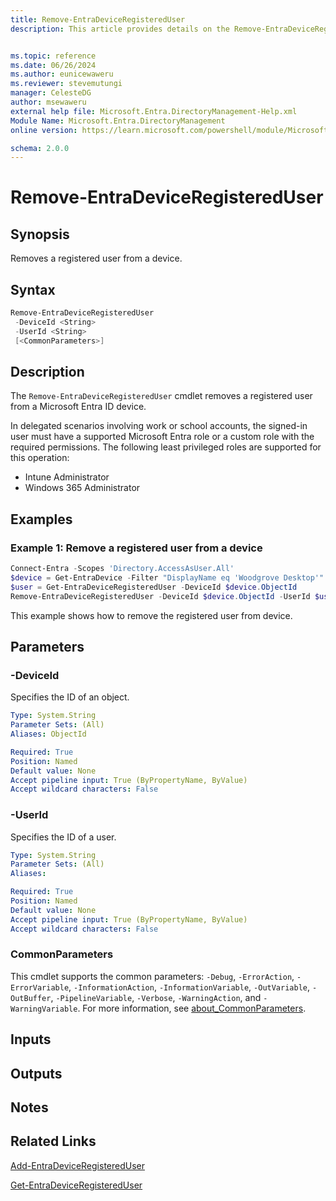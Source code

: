 ```yaml
---
title: Remove-EntraDeviceRegisteredUser
description: This article provides details on the Remove-EntraDeviceRegisteredUser command.


ms.topic: reference
ms.date: 06/26/2024
ms.author: eunicewaweru
ms.reviewer: stevemutungi
manager: CelesteDG
author: msewaweru
external help file: Microsoft.Entra.DirectoryManagement-Help.xml
Module Name: Microsoft.Entra.DirectoryManagement
online version: https://learn.microsoft.com/powershell/module/Microsoft.Entra.DirectoryManagement/Remove-EntraDeviceRegisteredUser

schema: 2.0.0
---
```


# Remove-EntraDeviceRegisteredUser

## Synopsis

Removes a registered user from a device.

## Syntax

```powershell
Remove-EntraDeviceRegisteredUser
 -DeviceId <String>
 -UserId <String>
 [<CommonParameters>]
```

## Description

The `Remove-EntraDeviceRegisteredUser` cmdlet removes a registered user from a Microsoft Entra ID device.

In delegated scenarios involving work or school accounts, the signed-in user must have a supported Microsoft Entra role or a custom role with the required permissions. The following least privileged roles are supported for this operation:

- Intune Administrator  
- Windows 365 Administrator

## Examples

### Example 1: Remove a registered user from a device

```Powershell
Connect-Entra -Scopes 'Directory.AccessAsUser.All'
$device = Get-EntraDevice -Filter "DisplayName eq 'Woodgrove Desktop'"
$user = Get-EntraDeviceRegisteredUser -DeviceId $device.ObjectId
Remove-EntraDeviceRegisteredUser -DeviceId $device.ObjectId -UserId $user.Id
```

This example shows how to remove the registered user from device.

## Parameters

### -DeviceId

Specifies the ID of an object.

```yaml
Type: System.String
Parameter Sets: (All)
Aliases: ObjectId

Required: True
Position: Named
Default value: None
Accept pipeline input: True (ByPropertyName, ByValue)
Accept wildcard characters: False
```

### -UserId

Specifies the ID of a user.

```yaml
Type: System.String
Parameter Sets: (All)
Aliases:

Required: True
Position: Named
Default value: None
Accept pipeline input: True (ByPropertyName, ByValue)
Accept wildcard characters: False
```

### CommonParameters

This cmdlet supports the common parameters: `-Debug`, `-ErrorAction`, `-ErrorVariable`, `-InformationAction`, `-InformationVariable`, `-OutVariable`, `-OutBuffer`, `-PipelineVariable`, `-Verbose`, `-WarningAction`, and `-WarningVariable`. For more information, see [about_CommonParameters](https://go.microsoft.com/fwlink/?LinkID=113216).

## Inputs

## Outputs

## Notes

## Related Links

[Add-EntraDeviceRegisteredUser](Add-EntraDeviceRegisteredUser.md)

[Get-EntraDeviceRegisteredUser](Get-EntraDeviceRegisteredUser.md)
